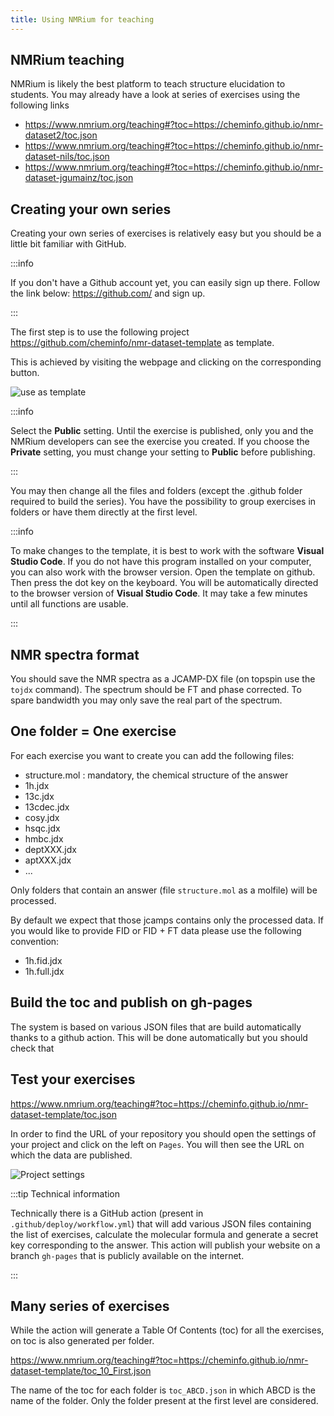 ```yaml
---
title: Using NMRium for teaching
---
```


## NMRium teaching

NMRium is likely the best platform to teach structure elucidation to students. You may already have a look at series of exercises using the following links

- https://www.nmrium.org/teaching#?toc=https://cheminfo.github.io/nmr-dataset2/toc.json
- https://www.nmrium.org/teaching#?toc=https://cheminfo.github.io/nmr-dataset-nils/toc.json
- https://www.nmrium.org/teaching#?toc=https://cheminfo.github.io/nmr-dataset-jgumainz/toc.json

## Creating your own series

Creating your own series of exercises is relatively easy but you should be a little bit familiar with GitHub.

:::info 

If you don't have a Github account yet, you can easily sign up there. Follow the link below: 
https://github.com/ 
and sign up. 

:::

The first step is to use the following project https://github.com/cheminfo/nmr-dataset-template as template.

This is achieved by visiting the webpage and clicking on the corresponding button.

![use as template](images/use_this_template.png)

:::info 

Select the **Public** setting.  Until the exercise is published, only you and the NMRium developers can see the exercise you created. If you choose the **Private** setting, you must change your setting to **Public** before publishing. 

:::

You may then change all the files and folders (except the .github folder required to build the series). You have the possibility to group exercises in folders or have them directly at the first level.

:::info

To make changes to the template, it is best to work with the software **Visual Studio Code**. If you do not have this program installed on your computer, you can also work with the browser version. Open the template on github. Then press the dot key on the keyboard. You will be automatically directed to the browser version of **Visual Studio Code**. It may take a few minutes until all functions are usable. 

:::

## NMR spectra format

You should save the NMR spectra as a JCAMP-DX file (on topspin use the `tojdx` command). The spectrum should be FT and phase corrected. To spare bandwidth you may only save the real part of the spectrum.

## One folder = One exercise

For each exercise you want to create you can add the following files:

- structure.mol : mandatory, the chemical structure of the answer
- 1h.jdx
- 13c.jdx
- 13cdec.jdx
- cosy.jdx
- hsqc.jdx
- hmbc.jdx
- deptXXX.jdx
- aptXXX.jdx
- ...

Only folders that contain an answer (file `structure.mol` as a molfile) will be processed.

By default we expect that those jcamps contains only the processed data. If you would like to provide FID or FID + FT data please use the following convention:

- 1h.fid.jdx
- 1h.full.jdx

## Build the toc and publish on gh-pages

The system is based on various JSON files that are build automatically thanks to a github action. This will be done automatically but you should check that

## Test your exercises

https://www.nmrium.org/teaching#?toc=https://cheminfo.github.io/nmr-dataset-template/toc.json

In order to find the URL of your repository you should open the settings of your project and click on the left on `Pages`. You will then see the URL on which the data are published.

![Project settings](images/project_settings.png)

:::tip Technical information

Technically there is a GitHub action (present in `.github/deploy/workflow.yml`) that will add various JSON files containing the list of exercises, calculate the molecular formula and generate a secret key corresponding to the answer. This action will publish your website on a branch `gh-pages` that is publicly available on the internet.

:::

## Many series of exercises

While the action will generate a Table Of Contents (toc) for all the exercises, on toc is also generated per folder.

https://www.nmrium.org/teaching#?toc=https://cheminfo.github.io/nmr-dataset-template/toc_10_First.json

The name of the toc for each folder is `toc_ABCD.json` in which ABCD is the name of the folder. Only the folder present at the first level are considered.
